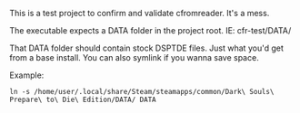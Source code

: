 This is a test project to confirm and validate cfromreader. It's a mess.

The executable expects a DATA folder in the project root.
IE: cfr-test/DATA/

That DATA folder should contain stock DSPTDE files. Just what you'd get from a base install. You can also symlink if you wanna save space.

Example:
```
ln -s /home/user/.local/share/Steam/steamapps/common/Dark\ Souls\ Prepare\ to\ Die\ Edition/DATA/ DATA
```